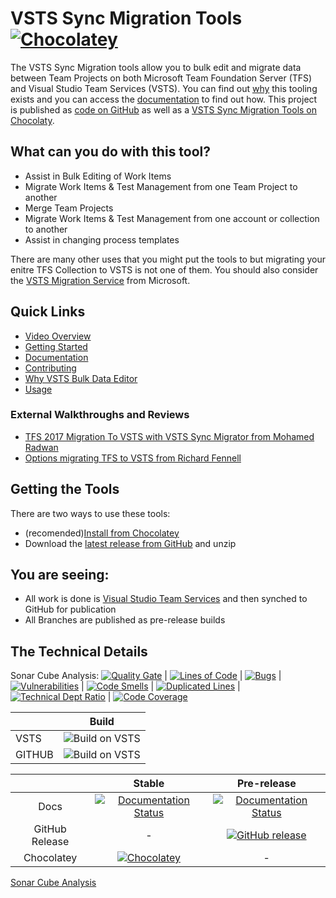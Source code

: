 # VSTS Sync Migration Tools [![Chocolatey](https://img.shields.io/chocolatey/dt/vsts-sync-migrator.svg)](https://chocolatey.org/packages/vsts-sync-migrator/)

The VSTS Sync Migration tools allow you to bulk edit and migrate data between Team Projects on both Microsoft Team Foundation Server (TFS) and Visual Studio Team Services (VSTS). You can find out [why](http://vsts-bulk-editor.readthedocs.io/en/latest/why) this tooling exists and you can access the [documentation](http://vsts-bulk-editor.readthedocs.io) to find out how. This project is published as [code on GitHub](https://github.com/nkdAgility/vsts-sync-migration/) as well as a [VSTS Sync Migration Tools on Chocolaty](https://chocolatey.org/packages/vsts-sync-migrator/).

## What can you do with this tool?

- Assist in Bulk Editing of Work Items
- Migrate Work Items & Test Management from one Team Project to another
- Merge Team Projects
- Migrate Work Items & Test Management from one account or collection to another
- Assist in changing process templates

There are many other uses that you might put the tools to but migrating your enitre TFS Collection to VSTS is not one of them. You should also consider the [VSTS Migration Service](https://www.visualstudio.com/team-services/migrate-tfs-vsts/) from Microsoft.

## Quick Links

 - [Video Overview](https://youtu.be/ZxDktQae10M)
 - [Getting Started](http://vsts-bulk-editor.readthedocs.io/en/latest/getting-started)
 - [Documentation](http://vsts-bulk-editor.readthedocs.io)
 - [Contributing](http://vsts-bulk-editor.readthedocs.io/en/latest/#contributing)
 - [Why VSTS Bulk Data Editor](http://vsts-bulk-editor.readthedocs.io/en/latest/why)
 - [Usage](http://vsts-bulk-editor.readthedocs.io/en/latest/usage/usage/)



### External Walkthroughs and Reviews

  - [TFS 2017 Migration To VSTS with VSTS Sync Migrator from Mohamed Radwan](http://mohamedradwan.com/2017/09/15/tfs-2017-migration-to-vsts-with-vsts-sync-migrator/)
  - [Options migrating TFS to VSTS from Richard Fennell](https://blogs.blackmarble.co.uk/blogs/rfennell/post/2017/05/10/Options-migrating-TFS-to-VSTS)

## Getting the Tools

There are two ways to use these tools:

- (recomended)[Install from Chocolatey](https://chocolatey.org/packages/vsts-sync-migrator/)
- Download the [latest release from GitHub](https://github.com/nkdAgility/vsts-sync-migration/releases) and unzip

## You are seeing:

 - All work is done is [Visual Studio Team Services](https://www.visualstudio.com/products/what-is-visual-studio-online-vs) and then synched to GitHub for publication
 - All Branches are published as pre-release builds

## The Technical Details

Sonar Cube Analysis: [![Quality Gate](https://sonarcloud.io/api/badges/gate?key=vsts-sync-migrator%3Amaster)](https://sonarcloud.io/dashboard/index/vsts-sync-migrator%3Amaster) | [![Lines of Code](https://sonarcloud.io/api/badges/measure?key=vsts-sync-migrator%3Amaster&metric=ncloc)](https://sonarcloud.io/dashboard/?id=vsts-sync-migrator%3Areduxfx-all) | [![Bugs](https://sonarcloud.io/api/badges/measure?key=vsts-sync-migrator%3Amaster&metric=bugs)](https://sonarcloud.io/dashboard/?id=vsts-sync-migrator%3Areduxfx-all) | [![Vulnerabilities](https://sonarcloud.io/api/badges/measure?key=vsts-sync-migrator%3Amaster&metric=vulnerabilities)](https://sonarcloud.io/dashboard/?id=vsts-sync-migrator%3Areduxfx-all) | [![Code Smells](https://sonarcloud.io/api/badges/measure?key=vsts-sync-migrator%3Amaster&metric=code_smells)](https://sonarcloud.io/project/issues?id=vsts-sync-migrator%3Areduxfx-all&resolved=false&types=CODE_SMELL) | [![Duplicated Lines](https://sonarcloud.io/api/badges/measure?key=vsts-sync-migrator%3Amaster&metric=duplicated_lines_density)](https://sonarcloud.io/component_measures/domain/Duplications?id=vsts-sync-migrator%3Areduxfx-all) | [![Technical Dept Ratio](https://sonarcloud.io/api/badges/measure?key=vsts-sync-migrator%3Amaster&metric=sqale_debt_ratio)](https://sonarcloud.io/dashboard/?id=vsts-sync-migrator%3Areduxfx-all) | [![Code Coverage](https://sonarcloud.io/api/badges/measure?key=vsts-sync-migrator%3Amaster&metric=coverage)](https://sonarcloud.io/dashboard/?id=vsts-sync-migrator%3Areduxfx-all)  

|         | Build           | 
| ------------- |:-------------:|
| VSTS      | ![Build on VSTS](https://nkdagility.visualstudio.com/_apis/public/build/definitions/1b52ce63-eccc-41c8-88f9-ae6ebeefdc63/94/badge) | 
| GITHUB      | ![Build on VSTS](https://nkdagility.visualstudio.com/_apis/public/build/definitions/1b52ce63-eccc-41c8-88f9-ae6ebeefdc63/95/badge)      |


||Stable|Pre-release|
|:--:|:--:|:--:|
|Docs|[![Documentation Status](https://readthedocs.org/projects/vsts-bulk-editor/badge/?version=stable)](http://vsts-bulk-editor.readthedocs.org/en/stable/)|[![Documentation Status](https://readthedocs.org/projects/vsts-bulk-editor/badge/?version=latest)](http://vsts-bulk-editor.readthedocs.org/en/latest/)|
|GitHub Release|-|[![GitHub release](https://img.shields.io/github/release/nkdAgility/vsts-sync-migrator.svg?maxAge=2592000)](https://github.com/nkdAgility/vsts-sync-migrator/releases)|
|Chocolatey|[![Chocolatey](https://img.shields.io/chocolatey/v/vsts-sync-migrator.svg)](https://chocolatey.org/packages/vsts-sync-migrator/)|-|

[Sonar Cube Analysis](https://sonarcloud.io/dashboard?id=vsts-sync-migrator%3Amaster)

